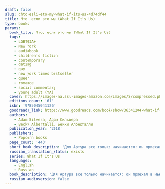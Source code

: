 ```yaml
---
draft: false
slug: chto-esli-eto-my-what-if-its-us-4d74df44
title: Что, если это мы (What If It's Us)
type: books
params:
  book_title: Что, если это мы (What If It's Us)
  tags:
    - LGBTQIA+
    - New York
    - audiobook
    - children's fiction
    - contemporary
    - dating
    - gay
    - new york times bestseller
    - queer
    - romance
    - social commentary
    - young adult (YA)
  cover: https://images-na.ssl-images-amazon.com/images/S/compressed.photo.goodreads.com/books/1526557760i/36341204.jpg
  editions count: '61'
  isbn: '9785045041126'
  goodreads_link: https://www.goodreads.com/book/show/36341204-what-if-it-s-us
  authors:
    - Adam Silvera, Адам Сильвера
    - Becky Albertalli, Бекки Алберталли
  publication_year: '2018'
  publishers:
    - Popcorn books
  page_count: '443'
  short_book_description: 'Для Артура все только начинается: он приехал в Нью-Йорк на летнюю стажировку и мечтает попасть на все свои любимые бродвейские шоу...'
  russian_translation_status: exists
  series: What If It's Us
  languages:
    - English
    - Russian
  book_description: 'Для Артура все только начинается: он приехал в Нью-Йорк на летнюю стажировку и мечтает попасть на все свои любимые бродвейские шоу.У Бена каникулы не задались: он недавно пережил расставание и, вместо того чтобы писать свою книгу, вынужден ходить на дополнительные занятия.Однако мимолетная встреча в почтовом отделении переворачивает их жизни с ног на голову. Что, если они никогда не найдут друг друга в огромном мегаполисе? А что, если найдут... но все пойдет не так, как в великих мюзиклах о любви?'
  russian_audioversion: false
---
```



